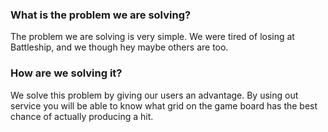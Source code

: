 ### What is the problem we are solving?

The problem we are solving is very simple. We were tired of losing at Battleship, and
we though hey maybe others are too.

### How are we solving it?

We solve this problem by giving our users an advantage. By using out service you will be
able to know what grid on the game board has the best chance of actually producing a hit.
